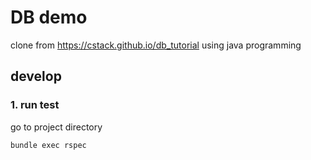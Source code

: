 # DB demo
clone from https://cstack.github.io/db_tutorial using java programming


## develop
### 1. run test
go to project directory
```
bundle exec rspec
```